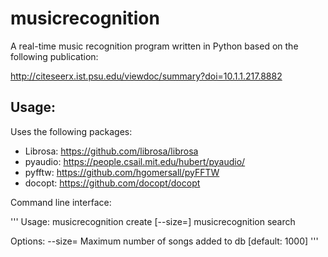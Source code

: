 # musicrecognition

A real-time music recognition program written in Python based on the following publication:

http://citeseerx.ist.psu.edu/viewdoc/summary?doi=10.1.1.217.8882

## Usage:

Uses the following packages:

- Librosa: https://github.com/librosa/librosa
- pyaudio: https://people.csail.mit.edu/hubert/pyaudio/
- pyfftw: https://github.com/hgomersall/pyFFTW
- docopt: https://github.com/docopt/docopt

Command line interface:

'''
Usage:
 musicrecognition create <pathdirsong> <namedb> [--size=<number>]
 musicrecognition search <namedb>

Options:
 --size=<number>  Maximum number of songs added to db [default: 1000]
'''
